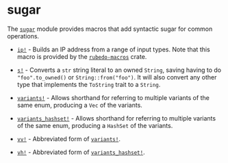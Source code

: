 # sugar

The [`sugar`](https://docs.rs/rubedo/latest/rubedo/sugar/index.html) module
provides macros that add syntactic sugar for common operations.

  - [`ip!`](https://docs.rs/rubedo-macros/latest/rubedo_macros/macro.ip.html) -
    Builds an IP address from a range of input types. Note that this macro is
    provided by the [`rubedo-macros`](https://crates.io/crates/rubedo-macros)
    crate.

  - [`s!`](https://docs.rs/rubedo/latest/rubedo/sugar/macro.s.html) -
    Converts a `str` string literal to an owned `String`, saving having to do
    `"foo".to_owned()` or `String::from("foo")`. It will also convert any other
    type that implements the `ToString` trait to a `String`.

  - [`variants!`](https://docs.rs/rubedo/latest/rubedo/sugar/macro.variants.html) -
    Allows shorthand for referring to multiple variants of the same enum,
    producing a `Vec` of the variants.

  - [`variants_hashset!`](https://docs.rs/rubedo/latest/rubedo/sugar/macro.variants_hashset.html) -
    Allows shorthand for referring to multiple variants of the same enum,
    producing a `HashSet` of the variants.

  - [`vv!`](https://docs.rs/rubedo/latest/rubedo/sugar/macro.vv.html) -
    Abbreviated form of [`variants!`](https://docs.rs/rubedo/latest/rubedo/sugar/macro.variants.html).

  - [`vh!`](https://docs.rs/rubedo/latest/rubedo/sugar/macro.vh.html) -
    Abbreviated form of [`variants_hashset!`](https://docs.rs/rubedo/latest/rubedo/sugar/macro.variants_hashset.html).


